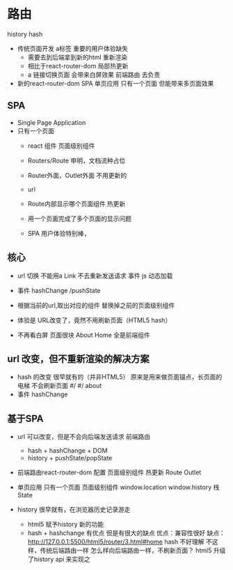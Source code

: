 # 路由

history 
hash 

- 传统页面开发 a标签
    重要的用户体验缺失    
    - 需要去到后端拿到新的html 重新渲染
    - 相比于react-router-dom 局部热更新
    - a 链接切换页面 会带来白屏效果
    前端路由 去负责
- 新的react-router-dom SPA 单页应用
    只有一个页面 但能带来多页面效果
    
## SPA
- Single Page Application
- 只有一个页面
    - react 组件
        页面级别组件
    - Routers/Route 申明，文档流种占位
    - Router外面，Outlet外面 不用更新的
    - url 
    - Route内部显示哪个页面组件
        热更新
    
    - 用一个页面完成了多个页面的显示问题
    - SPA 用户体验特别棒，

## 核心
- url 切换
    不能用a
    Link 
    不去重新发送请求
    事件 js 动态加载
    
- 事件 hashChange /pushState
- 根据当前的url,取出对应的组件
    替换掉之前的页面级别组件
- 体验是
    URL改变了，竟然不用刷新页面（HTML5 hash）
- 不再看白屏
    页面很块
    About
    Home 全是前端组件

## url 改变，但不重新渲染的解决方案
- hash 的改变 很早就有的（并非HTML5）
    原来是用来做页面锚点，长页面的电梯
    不会刷新页面
    #/
    #/ about
- 事件
    hashChange

## 基于SPA
- url 可以改变，但是不会向后端发送请求 前端路由
    - hash + hashChange + DOM 
    - history + pushState/popState 
- 前端路由react-router-dom 配置 页面级别组件
    热更新 Route
    Outlet
- 单页应用
    只有一个页面
    页面级别组件
    window.location window.history 
    栈
    State

- history 
    很早就有，在浏览器历史记录游走
    - html5 赋予history 新的功能
    - hash + hashchange 有优点 但是有很大的缺点
        优点：兼容性很好 
        缺点：http://127.0.0.1:5500/html5/router/3.html#home
        hash 不好理解 
        不这样，传统后端路由一样 
    怎么样向后端路由一样，不刷新页面？
    html5 升级了history api 来实现之